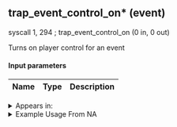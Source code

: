 ## trap_event_control_on* (event)

syscall 1, 294 ; trap_event_control_on (0 in, 0 out)

Turns on player control for an event

#### Input parameters
| Name | Type | Description
|------|------|------------




<details>
	<summary>Appears in:</summary>

</details>

<details>
	<summary>Example Usage From NA</summary>

</details>

